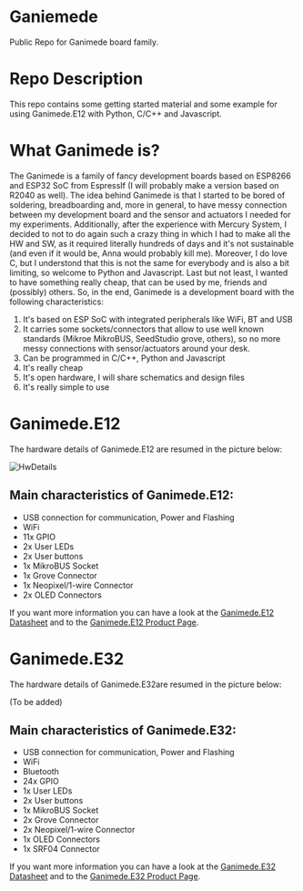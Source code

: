# Ganiemede
Public Repo for Ganimede board family. 

# Repo Description
This repo contains some getting started material and some example for using Ganimede.E12 with Python, C/C++ and Javascript.

# What Ganimede is?
The Ganimede is a family of fancy development boards based on ESP8266 and ESP32 SoC from EspressIf (I will probably make a version based on R2040 as well).
The idea behind Ganimede is that I started to be bored of soldering, breadboarding and, more in general, to have messy connection between my development board and the sensor and actuators I needed for my experiments.
Additionally, after the experience with Mercury System, I decided to not to do again such a crazy thing in which I had to make all the HW and SW, as it required literally hundreds of days and it's not sustainable (and even if it would be, Anna would probably kill me). Moreover, I do love C, but I understond that this is not the same for everybody and is also a bit limiting, so welcome to Python and Javascript. Last but not least, I wanted to have something really cheap, that can be used by me, friends and (possibly) others.
So, in the end, Ganimede is a development board with the following characteristics:

1. It's based on ESP SoC with integrated peripherals like WiFi, BT and USB
2. It carries some sockets/connectors that allow to use well known standards (Mikroe MikroBUS, SeedStudio grove, others), so no more messy connections with sensor/actuators around your desk.
3. Can be programmed in C/C++, Python and Javascript
4. It's really cheap
5. It's open hardware, I will share schematics and design files
6. It's really simple to use

# Ganimede.E12
The hardware details of Ganimede.E12 are resumed in the picture below:

![HwDetails](https://static.wixstatic.com/media/2492ae_2b2e0d6cc230491f92e3bd0d91141a82~mv2.png/v1/fill/w_1467,h_647,al_c/2492ae_2b2e0d6cc230491f92e3bd0d91141a82~mv2.png)


## Main characteristics of Ganimede.E12:
- USB connection for communication, Power and Flashing
- WiFi
- 11x GPIO
- 2x User LEDs
- 2x User buttons
- 1x MikroBUS Socket
- 1x Grove Connector
- 1x Neopixel/1-wire Connector
- 2x OLED Connectors

If you want more information you can have a look at the [Ganimede.E12 Datasheet](https://2492ae4f-d323-49c0-bc1e-8d5936f83a9d.usrfiles.com/ugd/2492ae_11933c1aee514b55b51fd540d7772119.pdf) and to the [Ganimede.E12 Product Page](https://frafich.wixsite.com/jupitersystem/product-page/ganimede-e12).

# Ganimede.E32
The hardware details of Ganimede.E32are resumed in the picture below:

(To be added)

## Main characteristics of Ganimede.E32:
- USB connection for communication, Power and Flashing
- WiFi
- Bluetooth
- 24x GPIO
- 1x User LEDs
- 2x User buttons
- 1x MikroBUS Socket
- 2x Grove Connector
- 2x Neopixel/1-wire Connector
- 1x OLED Connectors
- 1x SRF04 Connector

If you want more information you can have a look at the [Ganimede.E32 Datasheet](link) and to the [Ganimede.E32 Product Page](link).

